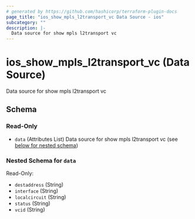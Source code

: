 ```yaml
---
# generated by https://github.com/hashicorp/terraform-plugin-docs
page_title: "ios_show_mpls_l2transport_vc Data Source - ios"
subcategory: ""
description: |-
  Data source for show mpls l2transport vc
---
```


# ios_show_mpls_l2transport_vc (Data Source)

Data source for show mpls l2transport vc



<!-- schema generated by tfplugindocs -->
## Schema

### Read-Only

- `data` (Attributes List) Data source for show mpls l2transport vc (see [below for nested schema](#nestedatt--data))

<a id="nestedatt--data"></a>
### Nested Schema for `data`

Read-Only:

- `destaddress` (String)
- `interface` (String)
- `localcircuit` (String)
- `status` (String)
- `vcid` (String)
